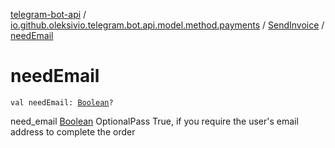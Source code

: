 [telegram-bot-api](../../index.md) / [io.github.oleksivio.telegram.bot.api.model.method.payments](../index.md) / [SendInvoice](index.md) / [needEmail](./need-email.md)

# needEmail

`val needEmail: `[`Boolean`](https://kotlinlang.org/api/latest/jvm/stdlib/kotlin/-boolean/index.html)`?`

need_email [Boolean](https://kotlinlang.org/api/latest/jvm/stdlib/kotlin/-boolean/index.html) OptionalPass True, if you require the user's email address to complete the order


